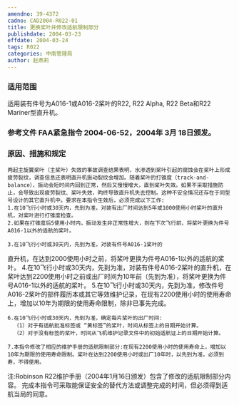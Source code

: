 ```yaml
---
amendno: 39-4372
cadno: CAD2004-R022-01
title: 更换桨叶并修改适航限制部分
publishdate: 2004-03-23
effdate: 2004-03-24
tags: R022
categories: 中南管理局
author: 赵燕莉
---
```


### 适用范围 
适用装有件号为A016-1或A016-2桨叶的R22, R22 Alpha, R22 Beta和R22 Mariner型直升机。

<!--more-->
### 参考文件    FAA紧急指令 2004-06-52，2004年 3月 18日颁发。

### 原因、措施和规定 
    两起主旋翼桨叶（主桨叶）失效的事故调查结果表明，水渗透到桨叶引起的腐蚀会在桨叶上形成疲劳裂纹，调查信息还表明直升机振动裂纹会增加。随着桨叶的打锥度（track-and-balance），振动会短时间内回到正常，然后又慢慢增大，直到桨叶失效。如果不采取措施防止，会导致出现疲劳裂纹、桨叶失效，昀终导致直升机失去控制。这种不安全情况还存在于同型号设计的其它直升机中。要求在本指令生效后，必须完成以下工作: 
    1.在10飞行小时或30天内，先到为准，对装有出厂时间达到5年或1000使用小时桨叶的直升机，对桨叶进行打锥度检查。 
    2.如果在打锥度后5使用小时内，振动发生非正常性增大，则在下次飞行前，将桨叶更换为件号A016-1以外的适航的桨叶。 

    3.在10飞行小时或30天内，先到为准，对装有件号A016-1桨叶的
  
直升机，在达到2000使用小时之前，将桨叶更换为件号A016-1以外的适航的桨叶。 
    4.在10飞行小时或30天内，先到为准，对装有件号A016-2桨叶的直升机，在桨叶达到2200使用小时之前或出厂时间为10年前（先到为准），将桨叶更换为件号A016-1以外的适航的桨叶。 
    5.在10飞行小时或30天内，先到为准，修改件号A016-2桨叶的部件履历本或其它等效维护记录，在现有2200使用小时的使用寿命上，增加以10年为期限的使用寿命限制，除非已事先完成。 

    6.在10飞行小时或30天内，先到为准，确定每片桨叶的出厂时间: 
      （1）对于有适航批准标签或 “黄标签”的桨叶，时间从标签上的日期开始计算。 
      （2）对于没有标签的桨叶，时间从飞机维护记录文件中的初始适航证上的日期开始计算。 

    7.本指令修改了相应的维护手册的适航限制部分:在现有2200使用小时的使用寿命上，增加以10年为期限的使用寿命限制。桨叶在达到2200使用小时或出厂10年时，以先到为准，必须到寿，不得使用。 
注:Robinson R22维护手册（2004年1月16日颁发）包含了修改的适航限制部分内容。     完成本指令可采取能保证安全的替代方法或调整完成的时间，但必须得到适航当局的同意。
